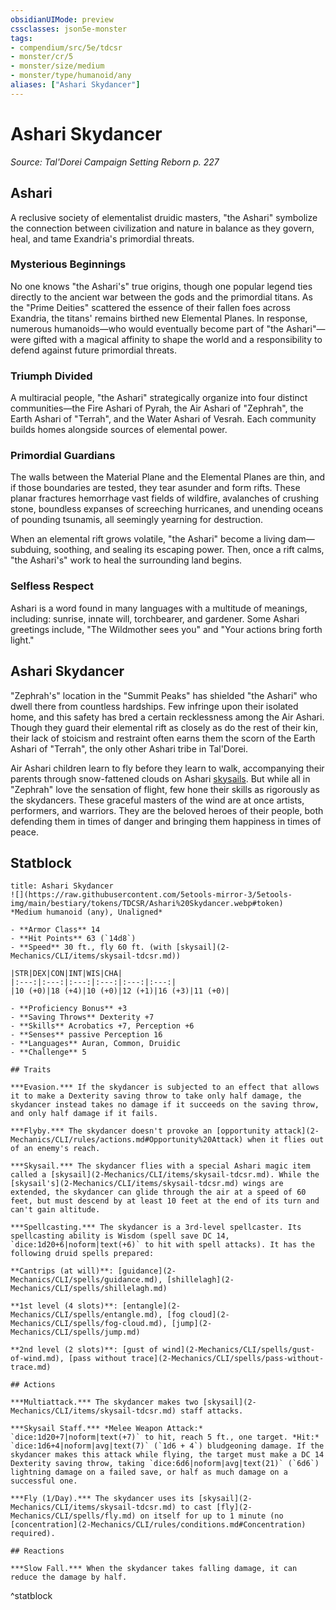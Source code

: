 ```yaml
---
obsidianUIMode: preview
cssclasses: json5e-monster
tags:
- compendium/src/5e/tdcsr
- monster/cr/5
- monster/size/medium
- monster/type/humanoid/any
aliases: ["Ashari Skydancer"]
---
```

# Ashari Skydancer
*Source: Tal'Dorei Campaign Setting Reborn p. 227*  

## Ashari

A reclusive society of elementalist druidic masters, "the Ashari" symbolize the connection between civilization and nature in balance as they govern, heal, and tame Exandria's primordial threats.

### Mysterious Beginnings

No one knows "the Ashari's" true origins, though one popular legend ties directly to the ancient war between the gods and the primordial titans. As the "Prime Deities" scattered the essence of their fallen foes across Exandria, the titans' remains birthed new Elemental Planes. In response, numerous humanoids—who would eventually become part of "the Ashari"—were gifted with a magical affinity to shape the world and a responsibility to defend against future primordial threats.

### Triumph Divided

A multiracial people, "the Ashari" strategically organize into four distinct communities—the Fire Ashari of Pyrah, the Air Ashari of "Zephrah", the Earth Ashari of "Terrah", and the Water Ashari of Vesrah. Each community builds homes alongside sources of elemental power.

### Primordial Guardians

The walls between the Material Plane and the Elemental Planes are thin, and if those boundaries are tested, they tear asunder and form rifts. These planar fractures hemorrhage vast fields of wildfire, avalanches of crushing stone, boundless expanses of screeching hurricanes, and unending oceans of pounding tsunamis, all seemingly yearning for destruction.

When an elemental rift grows volatile, "the Ashari" become a living dam—subduing, soothing, and sealing its escaping power. Then, once a rift calms, "the Ashari's" work to heal the surrounding land begins.

### Selfless Respect

Ashari is a word found in many languages with a multitude of meanings, including: sunrise, innate will, torchbearer, and gardener. Some Ashari greetings include, "The Wildmother sees you" and "Your actions bring forth light."

## Ashari Skydancer

"Zephrah's" location in the "Summit Peaks" has shielded "the Ashari" who dwell there from countless hardships. Few infringe upon their isolated home, and this safety has bred a certain recklessness among the Air Ashari. Though they guard their elemental rift as closely as do the rest of their kin, their lack of stoicism and restraint often earns them the scorn of the Earth Ashari of "Terrah", the only other Ashari tribe in Tal'Dorei.

Air Ashari children learn to fly before they learn to walk, accompanying their parents through snow-fattened clouds on Ashari [skysails](2-Mechanics/CLI/items/skysail-tdcsr.md). But while all in "Zephrah" love the sensation of flight, few hone their skills as rigorously as the skydancers. These graceful masters of the wind are at once artists, performers, and warriors. They are the beloved heroes of their people, both defending them in times of danger and bringing them happiness in times of peace.

## Statblock

```ad-statblock
title: Ashari Skydancer
![](https://raw.githubusercontent.com/5etools-mirror-3/5etools-img/main/bestiary/tokens/TDCSR/Ashari%20Skydancer.webp#token)
*Medium humanoid (any), Unaligned*

- **Armor Class** 14
- **Hit Points** 63 (`14d8`)
- **Speed** 30 ft., fly 60 ft. (with [skysail](2-Mechanics/CLI/items/skysail-tdcsr.md))

|STR|DEX|CON|INT|WIS|CHA|
|:---:|:---:|:---:|:---:|:---:|:---:|
|10 (+0)|18 (+4)|10 (+0)|12 (+1)|16 (+3)|11 (+0)|

- **Proficiency Bonus** +3
- **Saving Throws** Dexterity +7
- **Skills** Acrobatics +7, Perception +6
- **Senses** passive Perception 16
- **Languages** Auran, Common, Druidic
- **Challenge** 5

## Traits

***Evasion.*** If the skydancer is subjected to an effect that allows it to make a Dexterity saving throw to take only half damage, the skydancer instead takes no damage if it succeeds on the saving throw, and only half damage if it fails.

***Flyby.*** The skydancer doesn't provoke an [opportunity attack](2-Mechanics/CLI/rules/actions.md#Opportunity%20Attack) when it flies out of an enemy's reach.

***Skysail.*** The skydancer flies with a special Ashari magic item called a [skysail](2-Mechanics/CLI/items/skysail-tdcsr.md). While the [skysail's](2-Mechanics/CLI/items/skysail-tdcsr.md) wings are extended, the skydancer can glide through the air at a speed of 60 feet, but must descend by at least 10 feet at the end of its turn and can't gain altitude.

***Spellcasting.*** The skydancer is a 3rd-level spellcaster. Its spellcasting ability is Wisdom (spell save DC 14, `dice:1d20+6|noform|text(+6)` to hit with spell attacks). It has the following druid spells prepared:

**Cantrips (at will)**: [guidance](2-Mechanics/CLI/spells/guidance.md), [shillelagh](2-Mechanics/CLI/spells/shillelagh.md)

**1st level (4 slots)**: [entangle](2-Mechanics/CLI/spells/entangle.md), [fog cloud](2-Mechanics/CLI/spells/fog-cloud.md), [jump](2-Mechanics/CLI/spells/jump.md)

**2nd level (2 slots)**: [gust of wind](2-Mechanics/CLI/spells/gust-of-wind.md), [pass without trace](2-Mechanics/CLI/spells/pass-without-trace.md)

## Actions

***Multiattack.*** The skydancer makes two [skysail](2-Mechanics/CLI/items/skysail-tdcsr.md) staff attacks.

***Skysail Staff.*** *Melee Weapon Attack:* `dice:1d20+7|noform|text(+7)` to hit, reach 5 ft., one target. *Hit:* `dice:1d6+4|noform|avg|text(7)` (`1d6 + 4`) bludgeoning damage. If the skydancer makes this attack while flying, the target must make a DC 14 Dexterity saving throw, taking `dice:6d6|noform|avg|text(21)` (`6d6`) lightning damage on a failed save, or half as much damage on a successful one.

***Fly (1/Day).*** The skydancer uses its [skysail](2-Mechanics/CLI/items/skysail-tdcsr.md) to cast [fly](2-Mechanics/CLI/spells/fly.md) on itself for up to 1 minute (no [concentration](2-Mechanics/CLI/rules/conditions.md#Concentration) required).

## Reactions

***Slow Fall.*** When the skydancer takes falling damage, it can reduce the damage by half.
```
^statblock